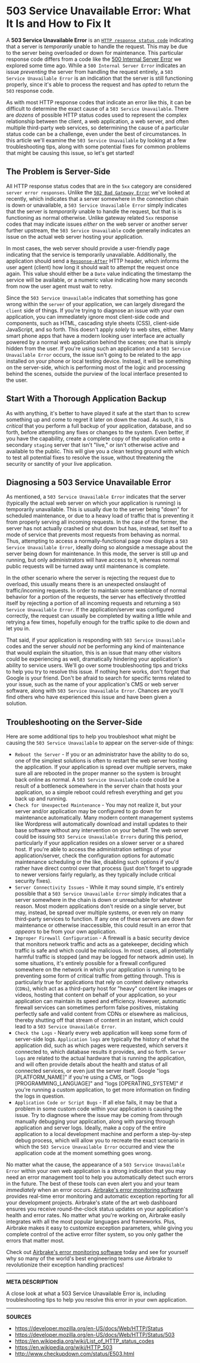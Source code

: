 # 503 Service Unavailable Error: What It Is and How to Fix It

A **503 Service Unavailable Error** is an [`HTTP response status code`](https://developer.mozilla.org/en-US/docs/Web/HTTP/Status) indicating that a server is _temporarily_ unable to handle the request.  This may be due to the server being overloaded or down for maintenance.  This particular response code differs from a code like the [500 Internal Server Error](https://airbrake.io/blog/http-errors/500-internal-server-error) we explored some time ago.  While a `500 Internal Server Error` indicates an issue _preventing_ the server from handling the request entirely, a `503 Service Unavailable Error` is an indication that the server is still functioning properly, since it's able to process the request and has _opted_ to return the `503` response code.

As with most HTTP response codes that indicate an error like this, it can be difficult to determine the exact cause of a `503 Service Unavailable`.  There are _dozens_ of possible HTTP status codes used to represent the complex relationship between the client, a web application, a web server, and often multiple third-party web services, so determining the cause of a particular status code can be a challenge, even under the best of circumstances.  In this article we'll examine the `503 Service Unavailable` by looking at a few troubleshooting tips, along with some potential fixes for common problems that might be causing this issue, so let's get started!

## The Problem is Server-Side

All HTTP response status codes that are in the `5xx` category are considered `server error responses`.  Unlike the [`502 Bad Gateway Error`](https://airbrake.io/blog/http-errors/502-bad-gateway-error) we've looked at recently, which indicates that a server somewhere in the connection chain is down or unavailable, a `503 Service Unavailable Error` simply indicates that the server is _temporarily_ unable to handle the request, but that is is functioning as normal otherwise.  Unlike gateway related `5xx` response codes that may indicate issues _either_ on the web server or another server further upstream, the `503 Service Unavailable` code generally indicates an issue on the actual web server hosting your application.

In most cases, the web server should provide a user-friendly page indicating that the service is temporarily unavailable.  Additionally, the application should send a [`Response-After`](https://developer.mozilla.org/en-US/docs/Web/HTTP/Headers/Retry-After) HTTP header, which informs the user agent (client) how long it should wait to attempt the request once again.  This value should either be a `Date` value indicating the timestamp the service will be available, or a numeric value indicating how many seconds from now the user agent must wait to retry.

Since the `503 Service Unavailable` indicates that something has gone wrong within the `server` of your application, we can largely disregard the `client` side of things.  If you're trying to diagnose an issue with your own application, you can immediately ignore most client-side code and components, such as HTML, cascading style sheets (CSS), client-side JavaScript, and so forth.  This doesn't apply _solely_ to web sites, either.  Many smart phone apps that have a modern looking user interface are actually powered by a normal web application behind the scenes; one that is simply hidden from the user.  If you're using such an application and a `503 Service Unavailable Error` occurs, the issue isn't going to be related to the app installed on your phone or local testing device.  Instead, it will be something on the server-side, which is performing most of the logic and processing behind the scenes, outside the purview of the local interface presented to the user.

## Start With a Thorough Application Backup

As with anything, it's better to have played it safe at the start than to screw something up and come to regret it later on down the road.  As such, it is _critical_ that you perform a full backup of your application, database, and so forth, before attempting any fixes or changes to the system.  Even better, if you have the capability, create a complete copy of the application onto a secondary `staging` server that isn't "live," or isn't otherwise active and available to the public.  This will give you a clean testing ground with which to test all potential fixes to resolve the issue, without threatening the security or sanctity of your live application.

## Diagnosing a 503 Service Unavailable Error

As mentioned, a `503 Service Unavailable Error` indicates that the server (typically the actual web server on which your application is running) is temporarily unavailable.  This is usually due to the server being "down" for scheduled maintenance, or due to a heavy load of traffic that is preventing it from properly serving all incoming requests.  In the case of the former, the server has not actually crashed or shut down but has, instead, set itself to a mode of service that prevents most requests from behaving as normal.  Thus, attempting to access a normally-functional page now displays a `503 Service Unavailable Error`, ideally doing so alongside a message about the server being down for maintenance.  In this mode, the server is still up and running, but only administrators will have access to it, whereas normal public requests will be turned away until maintenance is complete.

In the other scenario where the server is rejecting the request due to overload, this usually means there is an unexpected onslaught of traffic/incoming requests.  In order to maintain some semblance of normal behavior for a portion of the requests, the server has effectively throttled itself by rejecting a portion of all incoming requests and returning a `503 Service Unavailable Error`.  If the application/server was configured correctly, the request can usually be completed by waiting a little while and retrying a few times, hopefully enough for the traffic spike to die down and let you in.

That said, if your application is responding with `503 Service Unavailable` codes and the server _should not_ be performing any kind of maintenance that would explain the situation, this is an issue that many other visitors could be experiencing as well, dramatically hindering your application's ability to service users.  We'll go over some troubleshooting tips and tricks to help you try to resolve this issue.  If nothing here works, don't forget that Google is your friend.  Don't be afraid to search for specific terms related to your issue, such as the name of your application's CMS or web server software, along with `503 Service Unavailable Error`.  Chances are you'll find others who have experienced this issue and have been given a solution.

## Troubleshooting on the Server-Side

Here are some additional tips to help you troubleshoot what might be causing the `503 Service Unavailable` to appear on the server-side of things:

- `Reboot the Server` - If you or an administrator have the ability to do so, one of the simplest solutions is often to restart the web server hosting the application.  If your application is spread over multiple servers, make sure all are rebooted in the proper manner so the system is brought back online as normal.  A `503 Service Unavailable` code could be a result of a bottleneck somewhere in the server chain that hosts your application, so a simple reboot could refresh everything and get you back up and running.
- `Check for Unexpected Maintenance` - You may not realize it, but your server and/or application may be configured to go down for maintenance automatically.  Many modern content management systems like Wordpress will automatically download and install updates to their base software without any intervention on your behalf.  The web server could be issuing `503 Service Unavailable Errors` during this period, particularly if your application resides on a slower server or a shared host.  If you're able to access the administration settings of your application/server, check the configuration options for automatic maintenance scheduling or the like, disabling such options if you'd rather have direct control over that process (just don't forget to upgrade to newer versions fairly regularly, as they typically include critical security fixes).
- `Server Connectivity Issues` - While it may sound simple, it's entirely possible that a `503 Service Unavailable Error` simply indicates that a server somewhere in the chain is down or unreachable for whatever reason.  Most modern applications don't reside on a single server, but may, instead, be spread over multiple systems, or even rely on many third-party services to function.  If any one of these servers are down for maintenance or otherwise inaccessible, this could result in an error that _appears_ to be from your own application.
- `Improper Firewall Configuration` - A firewall is a basic security device that monitors network traffic and acts as a gatekeeper, deciding which traffic is safe and which could be malicious.  In most cases, all potentially harmful traffic is stopped (and may be logged for network admin use).  In some situations, it's entirely possible for a firewall configured somewhere on the network in which your application is running to be preventing some form of critical traffic from getting through.  This is particularly true for applications that rely on content delivery networks (`CDNs`), which act as a third-party host for "heavy" content like images or videos, hosting that content on behalf of your application, so your application can maintain its speed and efficiency.  However, automatic firewall services can sometimes perform false positives, mistaking perfectly safe and valid content from CDNs or elsewhere as malicious, thereby shutting off that stream of content in an instant, which could lead to a `503 Service Unavailable Error`.
- `Check the Logs` - Nearly every web application will keep some form of server-side logs.  `Application logs` are typically the history of what the application did, such as which pages were requested, which servers it connected to, which database results it provides, and so forth.  `Server logs` are related to the actual hardware that is running the application, and will often provide details about the health and status of all connected services, or even just the server itself.  Google "logs [PLATFORM_NAME]" if you're using a CMS, or "logs [PROGRAMMING_LANGUAGE]" and "logs [OPERATING_SYSTEM]" if you're running a custom application, to get more information on finding the logs in question.
- `Application Code or Script Bugs` - If all else fails, it may be that a problem in some custom code within your application is causing the issue.  Try to diagnose where the issue may be coming from through manually debugging your application, along with parsing through application and server logs.  Ideally, make a copy of the entire application to a local development machine and perform a step-by-step debug process, which will allow you to recreate the exact scenario in which the `503 Service Unavailable Error` occurred and view the application code at the moment something goes wrong.

No matter what the cause, the appearance of a `503 Service Unavailable Error` within your own web application is a strong indication that you may need an error management tool to help you automatically detect such errors in the future.  The best of these tools can even alert you and your team _immediately_ when an error occurs.  <a class="js-cta-utm" href="https://airbrake.io/account/new?utm_source=blog&utm_medium=end-post&utm_campaign=airbrake-503-service-unavailable">Airbrake's error monitoring software</a> provides real-time error monitoring and automatic exception reporting for all your development projects.  Airbrake's state of the art web dashboard ensures you receive round-the-clock status updates on your application's health and error rates.  No matter what you're working on, Airbrake easily integrates with all the most popular languages and frameworks.  Plus, Airbrake makes it easy to customize exception parameters, while giving you complete control of the active error filter system, so you only gather the errors that matter most.

Check out <a class="js-cta-utm" href="https://airbrake.io/account/new?utm_source=blog&utm_medium=end-post&utm_campaign=airbrake-503-service-unavailable">Airbrake's error monitoring software</a> today and see for yourself why so many of the world's best engineering teams use Airbrake to revolutionize their exception handling practices!

---

__META DESCRIPTION__

A close look at what a 503 Service Unavailable Error is, including troubleshooting tips to help you resolve this error in your own application.

---

__SOURCES__

- https://developer.mozilla.org/en-US/docs/Web/HTTP/Status
- https://developer.mozilla.org/en-US/docs/Web/HTTP/Status/503
- https://en.wikipedia.org/wiki/List_of_HTTP_status_codes
- https://en.wikipedia.org/wiki/HTTP_503
- http://www.checkupdown.com/status/E503.html